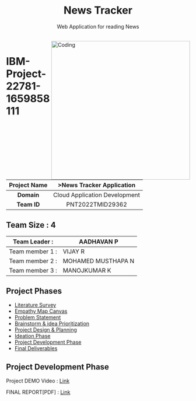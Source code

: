 <p align="center" style="margin-bottom: 0px !important;">
</p>
<h1 align="center" style="margin-top: 0px;">News Tracker</h1>

<p align="center" >Web Application for reading News</p>
<br>
<img align="right" alt="Coding" width="380" src="https://medkit.s3.jp-tok.cloud-object-storage.appdomain.cloud/morning_news.gif">

# IBM-Project-22781-1659858111



|      **Project Name**     | >News Tracker Application |
|:---------------------:|:------------------------------:|
|         **Domain**        |  Cloud Application Development |
|        **Team ID**        |  PNT2022TMID29362 |


## __Team Size : 4__


|Team Leader :| AADHAVAN P|
| ------------|---------------|              
|Team member 1 :|VIJAY R|
|Team member 2 :|MOHAMED MUSTHAPA N|
|Team member 3 :|MANOJKUMAR K|

## Project Phases

* [Literature Survey](https://github.com/IBM-EPBL/IBM-Project-22781-1659858111/blob/main/Phases/Ideation%20Phase/Literature_Survey.pdf)
* [Empathy Map Canvas](https://github.com/IBM-EPBL/IBM-Project-22781-1659858111/blob/main/Phases/Ideation%20Phase/Empathy_Map_Canvas.pdf)
* [Problem Statement](https://github.com/IBM-EPBL/IBM-Project-22781-1659858111/blob/main/Phases/Ideation%20Phase/Problem_Statement.pdf)
* [Brainstorm & idea Prioritization](https://github.com/IBM-EPBL/IBM-Project-22781-1659858111/blob/main/Phases/Ideation%20Phase/Brainstorm%20%26%20idea%20Prioritization.pdf)
* [Project Design & Planning](https://github.com/vcr50/IBM-Project-22781-1659858111/tree/main/Phases/project%20design%20%26%20planning)
* [Ideation Phase](https://github.com/vcr50/IBM-Project-22781-1659858111/tree/main/Phases/Ideation%20Phase)
* [Project Development Phase](https://github.com/vcr50/IBM-Project-22781-1659858111/tree/main/Phases/Project%20Development%20Phase)
* [Final Deliverables](https://github.com/vcr50/IBM-Project-22781-1659858111/tree/main/Phases/Final%20Deliverables)

## Project Development Phase

Project DEMO Video : [Link](https://youtu.be/L4bWmnCylpI)

FINAL REPORT[PDF] : [Link](https://github.com/IBM-EPBL/IBM-Project-22781-1659858111/blob/main/Phases/Final%20Deliverables/NTA_PROJECT_REPORT.pdf)
